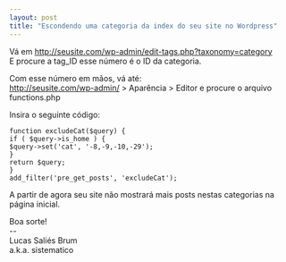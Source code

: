 ```yaml
---
layout: post
title: "Escondendo uma categoria da index do seu site no Wordpress"
---
```



Vá em http://seusite.com/wp-admin/edit-tags.php?taxonomy=category  
E procure a tag_ID esse número é o ID da categoria.  

Com esse número em mãos, vá até:  
http://seusite.com/wp-admin/ > Aparência > Editor e procure o arquivo functions.php

Insira o seguinte código:  

```// Hide Cats  
function excludeCat($query) {  
if ( $query->is_home ) {  
$query->set('cat', '-8,-9,-10,-29');  
}  
return $query;  
}  
add_filter('pre_get_posts', 'excludeCat');  
```

A partir de agora seu site não mostrará mais posts nestas categorias na página inicial.

Boa sorte!  
&#45;&#45;  
Lucas Saliés Brum    
a.k.a. sistematico
